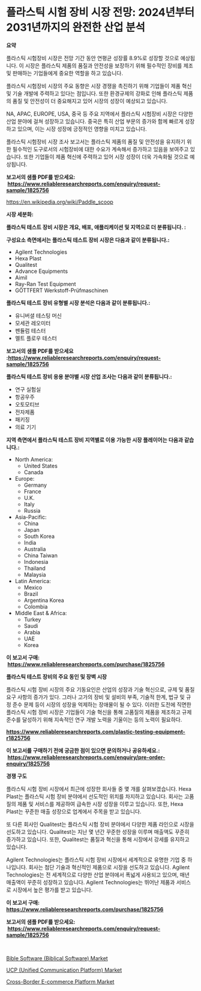 <p><h1>플라스틱 시험 장비 시장 전망: 2024년부터 2031년까지의 완전한 산업 분석</h1></p><p><strong>요약</strong></p>
<p><p>플라스틱 시험장비 시장은 전망 기간 동안 연평균 성장률 8.9%로 성장할 것으로 예상됩니다. 이 시장은 플라스틱 제품의 품질과 안전성을 보장하기 위해 필수적인 장비를 제조 및 판매하는 기업들에게 중요한 역할을 하고 있습니다.</p><p>플라스틱 시험장비 시장의 주요 동향은 시장 경쟁을 촉진하기 위해 기업들이 제품 혁신 및 기술 개발에 주력하고 있다는 점입니다. 또한 환경규제의 강화로 인해 플라스틱 제품의 품질 및 안전성이 더 중요해지고 있어 시장의 성장이 예상되고 있습니다.</p><p>NA, APAC, EUROPE, USA, 중국 등 주요 지역에서 플라스틱 시험장비 시장은 다양한 산업 분야에 걸쳐 성장하고 있습니다. 중국은 특히 산업 부문의 증가와 함께 빠르게 성장하고 있으며, 이는 시장 성장에 긍정적인 영향을 미치고 있습니다.</p><p>플라스틱 시험장비 시장 조사 보고서는 플라스틱 제품의 품질 및 안전성을 유지하기 위한 필수적인 도구로서의 시험장비에 대한 수요가 계속해서 증가하고 있음을 보여주고 있습니다. 또한 기업들이 제품 혁신에 주력하고 있어 시장 성장이 더욱 가속화될 것으로 예상됩니다.</p></p>
<p><strong>보고서의 샘플 PDF를 받으세요: &nbsp;<a href="https://www.reliableresearchreports.com/enquiry/request-sample/1825756">https://www.reliableresearchreports.com/enquiry/request-sample/1825756</a></strong></p>
<p><a href="https://en.wikipedia.org/wiki/Paddle_scoop">https://en.wikipedia.org/wiki/Paddle_scoop</a></p>
<p><strong>시장 세분화:</strong></p>
<p><strong> 플라스틱 테스트 장비 시장은 개요, 배포, 애플리케이션 및 지역으로 더 분류됩니다. :</strong></p>
<p><strong>구성요소 측면에서는 플라스틱 테스트 장비 시장은 다음과 같이 분류됩니다.:</strong></p>
<p><ul><li>Agilent Technologies</li><li>Hexa Plast</li><li>Qualitest</li><li>Advance Equipments</li><li>Aimil</li><li>Ray-Ran Test Equipment</li><li>GÖTTFERT Werkstoff-Prüfmaschinen</li></ul></p>
<p><strong> 플라스틱 테스트 장비 유형별 시장 분석은 다음과 같이 분류됩니다.:</strong></p>
<p><ul><li>유니버셜 테스팅 머신</li><li>모세관 레오미터</li><li>펜듈럼 테스터</li><li>멜트 플로우 테스터</li></ul></p>
<p><strong>보고서의 샘플 PDF를 받으세요 :<a href="https://www.reliableresearchreports.com/enquiry/request-sample/1825756">https://www.reliableresearchreports.com/enquiry/request-sample/1825756</a></strong></p>
<p><strong> 플라스틱 테스트 장비 응용 분야별 시장 산업 조사는 다음과 같이 분류됩니다.:</strong></p>
<p><ul><li>연구 실험실</li><li>항공우주</li><li>오토모티브</li><li>전자제품</li><li>패키징</li><li>의료 기기</li></ul></p>
<p><strong>지역 측면에서 플라스틱 테스트 장비 지역별로 이용 가능한 시장 플레이어는 다음과 같습니다.:</strong></p>
<p><ul>
    <li>
        North America:
        <ul>
            <li>United States</li>
            <li>Canada</li>
        </ul>
    </li>
    <li>
        Europe:
        <ul>
            <li>Germany</li>
            <li>France</li>
            <li>U.K.</li>
            <li>Italy</li>
            <li>Russia</li>
        </ul>
    </li>
    <li>
        Asia-Pacific:
        <ul>
            <li>China</li>
            <li>Japan</li>
            <li>South Korea</li>
            <li>India</li>
            <li>Australia</li>
            <li>China Taiwan</li>
            <li>Indonesia</li>
            <li>Thailand</li>
            <li>Malaysia</li>
        </ul>
    </li>
    <li>
        Latin America:
        <ul>
            <li>Mexico</li>
            <li>Brazil</li>
            <li>Argentina Korea</li>
            <li>Colombia</li>
        </ul>
    </li>
    <li>
        Middle East & Africa:
        <ul>
            <li>Turkey</li>
            <li>Saudi</li>
            <li>Arabia</li>
            <li>UAE</li>
            <li>Korea</li>
        </ul>
    </li>
    </ul></p>
<p><strong>이 보고서 구매: &nbsp;<a href="https://www.reliableresearchreports.com/purchase/1825756">https://www.reliableresearchreports.com/purchase/1825756</a></strong></p>
<p><strong>플라스틱 테스트 장비의 주요 동인 및 장벽 시장</strong></p>
<p><p>플라스틱 시험 장비 시장의 주요 기동요인은 산업의 성장과 기술 혁신으로, 규제 및 품질 요구 사항의 증가가 있다. 그러나 고가의 장비 및 설비의 부족, 기술적 한계, 법규 및 규정 준수 문제 등이 시장의 성장을 억제하는 장애물이 될 수 있다. 이러한 도전에 직면한 플라스틱 시험 장비 시장은 기업들이 기술 혁신을 통해 고품질의 제품을 제조하고 규제 준수를 달성하기 위해 지속적인 연구 개발 노력을 기울이는 등의 노력이 필요하다.</p></p>
<p><strong><a href="https://www.reliableresearchreports.com/plastic-testing-equipment-r1825756">https://www.reliableresearchreports.com/plastic-testing-equipment-r1825756</a></strong></p>
<p><strong>이 보고서를 구매하기 전에 궁금한 점이 있으면 문의하거나 공유하세요.: &nbsp;<a href="https://www.reliableresearchreports.com/enquiry/pre-order-enquiry/1825756">https://www.reliableresearchreports.com/enquiry/pre-order-enquiry/1825756</a></strong></p>
<p><strong>경쟁 구도</strong></p>
<p><p>플라스틱 시험 장비 시장에서 최근에 성장한 회사들 중 몇 개를 살펴보겠습니다. Hexa Plast는 플라스틱 시험 장비 분야에서 선도적인 위치를 차지하고 있습니다. 회사는 고품질의 제품 및 서비스를 제공하여 급속한 시장 성장을 이루고 있습니다. 또한, Hexa Plast는 꾸준한 매출 성장으로 업계에서 주목을 받고 있습니다.</p><p>또 다른 회사인 Qualitest는 플라스틱 시험 장비 분야에서 다양한 제품 라인으로 시장을 선도하고 있습니다. Qualitest는 지난 몇 년간 꾸준한 성장을 이루며 매출액도 꾸준히 증가하고 있습니다. 또한, Qualitest는 품질과 혁신을 통해 시장에서 강세를 유지하고 있습니다.</p><p>Agilent Technologies는 플라스틱 시험 장비 시장에서 세계적으로 유명한 기업 중 하나입니다. 회사는 첨단 기술과 혁신적인 제품으로 시장을 선도하고 있습니다. Agilent Technologies는 전 세계적으로 다양한 산업 분야에서 폭넓게 사용되고 있으며, 매년 매출액이 꾸준히 성장하고 있습니다. Agilent Technologies는 뛰어난 제품과 서비스로 시장에서 높은 평가를 받고 있습니다.</p></p>
<p><strong>이 보고서 구매: &nbsp; <a href="https://www.reliableresearchreports.com/purchase/1825756">https://www.reliableresearchreports.com/purchase/1825756</a></strong></p>
<p><strong>보고서의 샘플 PDF를 받으세요: &nbsp;<a href="https://www.reliableresearchreports.com/enquiry/request-sample/1825756">https://www.reliableresearchreports.com/enquiry/request-sample/1825756</a></strong><strong></strong></p>
<p>&nbsp;</p>
<p><p><a href="https://github.com/violawzepeda0462024/Market-Research-Report-List-1/blob/main/bible-software-biblical-software-market.md">Bible Software (Biblical Software) Market</a></p><p><a href="https://github.com/victorialyman98067/Market-Research-Report-List-1/blob/main/ucp-unified-communication-platform-market.md">UCP (Unified Communication Platform) Market</a></p><p><a href="https://github.com/erickahgreen002024/Market-Research-Report-List-1/blob/main/cross-border-e-commerce-platform-market.md">Cross-Border E-commerce Platform Market</a></p></p>